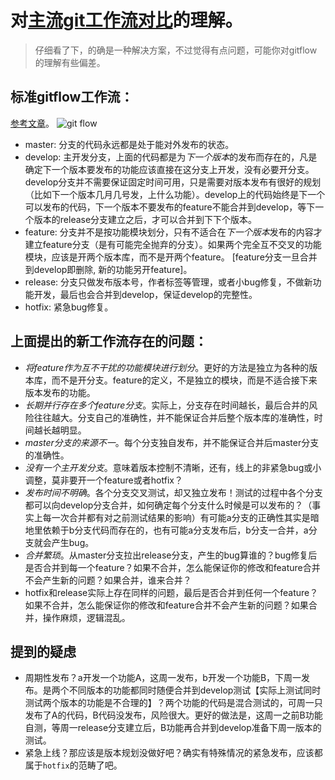 # 对[主流git工作流对比](http://ustory.lofter.com/post/33be15_b506417)的理解。

> 仔细看了下，的确是一种解决方案，不过觉得有点问题，可能你对gitflow的理解有些偏差。

## 标准gitflow工作流：

[参考文章](http://nvie.com/posts/a-successful-git-branching-model/)。
![git flow](http://nvie.com/img/git-model@2x.png)

- master: 分支的代码永远都是处于能对外发布的状态。
- develop: 主开发分支，上面的代码都是为*下一个版本*的发布而存在的，凡是确定下一个版本要发布的功能应该直接在这分支上开发，没有必要开分支。
develop分支并不需要保证固定时间可用，只是需要对版本发布有很好的规划（比如下一个版本几月几号发，上什么功能）。develop上的代码始终是下一个可以发布的代码，下一个版本不要发布的feature不能合并到develop，等下一个版本的release分支建立之后，才可以合并到下下个版本。
- feature: 分支并不是按功能模块划分，只有不适合在*下一个版本*发布的内容才建立feature分支（是有可能完全抛弃的分支）。如果两个完全互不交叉的功能模块，应该是开两个版本库，而不是开两个feature。
[feature分支一旦合并到develop即删除, 新的功能另开feature]。
- release: 分支只做发布版本号，作者标签等管理，或者小bug修复，不做新功能开发，最后也会合并到develop，保证develop的完整性。
- hotfix: 紧急bug修复。


## 上面提出的新工作流存在的问题：

- *将feature作为互不干扰的功能模块进行划分*。更好的方法是独立为各种的版本库，而不是开分支。feature的定义，不是独立的模块，而是不适合接下来版本发布的功能。
- *长期并行存在多个feature分支*。实际上，分支存在时间越长，最后合并的风险往往越大。分支自己的准确性，并不能保证合并后整个版本库的准确性，时间越长越明显。
- *master分支的来源不一*。每个分支独自发布，并不能保证合并后master分支的准确性。
- *没有一个主开发分支*。意味着版本控制不清晰，还有，线上的非紧急bug或小调整，莫非要开一个feature或者hotfix？
- *发布时间不明确*。各个分支交叉测试，却又独立发布！测试的过程中各个分支都可以向develop分支合并，如何确定每个分支什么时候是可以发布的？（事实上每一次合并都有对之前测试结果的影响）有可能a分支的正确性其实是暗地里依赖于b分支代码而存在的，也有可能a分支发布后，b分支一合并，a分支就会产生bug。
- *合并繁琐*。从master分支拉出release分支，产生的bug算谁的？bug修复后是否合并到每一个feature？如果不合并，怎么能保证你的修改和feature合并不会产生新的问题？如果合并，谁来合并？
- hotfix和release实际上存在同样的问题，最后是否合并到任何一个feature？如果不合并，怎么能保证你的修改和feature合并不会产生新的问题？如果合并，操作麻烦，逻辑混乱。

## 提到的疑虑

- 周期性发布？a开发一个功能A，这周一发布，b开发一个功能B，下周一发布。是两个不同版本的功能都同时随便合并到develop测试【实际上测试同时测试两个版本的功能是不合理的】？两个功能的代码是混合测试的，可周一只发布了A的代码，B代码没发布，风险很大。更好的做法是，这周一之前B功能自测，等周一release分支建立后，B功能再合并到develop准备下周一版本的测试。
- 紧急上线？那应该是版本规划没做好吧？确实有特殊情况的紧急发布，应该都属于`hotfix`的范畴了吧。
